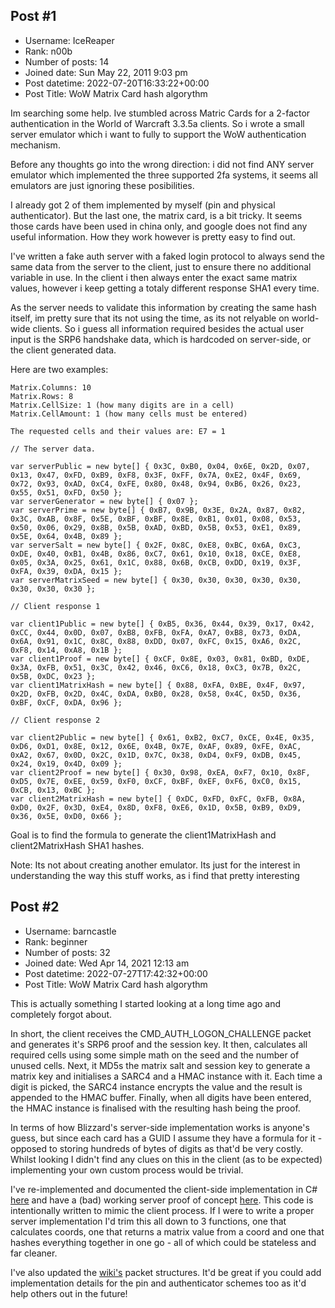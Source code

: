 ## Post #1
- Username: IceReaper
- Rank: n00b
- Number of posts: 14
- Joined date: Sun May 22, 2011 9:03 pm
- Post datetime: 2022-07-20T16:33:22+00:00
- Post Title: WoW Matrix Card hash algorythm

Im searching some help. Ive stumbled across Matric Cards for a 2-factor authentication in the World of Warcraft 3.3.5a clients.
So i wrote a small server emulator which i want to fully to support the WoW authentication mechanism.



Before any thoughts go into the wrong direction: i did not find ANY server emulator which implemented the three supported 2fa systems, it seems all emulators are just ignoring these posibilities.

I already got 2 of them implemented by myself (pin and physical authenticator). But the last one, the matrix card, is a bit tricky. It seems those cards have been used in china only, and google does not find any useful information. How they work however is pretty easy to find out.


I've written a fake auth server with a faked login protocol to always send the same data from the server to the client, just to ensure there no additional variable in use. In the client i then always enter the exact same matrix values, however i keep getting a totaly different response SHA1 every time.

As the server needs to validate this information by creating the same hash itself, im pretty sure that its not using the time, as its not relyable on world-wide clients. So i guess all information required besides the actual user input is the SRP6 handshake data, which is hardcoded on server-side, or the client generated data.

Here are two examples:

```
Matrix.Columns: 10
Matrix.Rows: 8
Matrix.CellSize: 1 (how many digits are in a cell)
Matrix.CellAmount: 1 (how many cells must be entered)

The requested cells and their values are: E7 = 1

// The server data.

var serverPublic = new byte[] { 0x3C, 0xB0, 0x04, 0x6E, 0x2D, 0x07, 0x13, 0x47, 0xFD, 0xB9, 0xF8, 0x3F, 0xFF, 0x7A, 0xE2, 0x4F, 0x69, 0x72, 0x93, 0xAD, 0xC4, 0xFE, 0x80, 0x48, 0x94, 0xB6, 0x26, 0x23, 0x55, 0x51, 0xFD, 0x50 };
var serverGenerator = new byte[] { 0x07 };
var serverPrime = new byte[] { 0xB7, 0x9B, 0x3E, 0x2A, 0x87, 0x82, 0x3C, 0xAB, 0x8F, 0x5E, 0xBF, 0xBF, 0x8E, 0xB1, 0x01, 0x08, 0x53, 0x50, 0x06, 0x29, 0x8B, 0x5B, 0xAD, 0xBD, 0x5B, 0x53, 0xE1, 0x89, 0x5E, 0x64, 0x4B, 0x89 };
var serverSalt = new byte[] { 0x2F, 0x8C, 0xE8, 0xBC, 0x6A, 0xC3, 0xDE, 0x40, 0xB1, 0x4B, 0x86, 0xC7, 0x61, 0x10, 0x18, 0xCE, 0xE8, 0x05, 0x3A, 0x25, 0x61, 0x1C, 0x88, 0x6B, 0xCB, 0xDD, 0x19, 0x3F, 0xFA, 0x39, 0xDA, 0x15 };
var serverMatrixSeed = new byte[] { 0x30, 0x30, 0x30, 0x30, 0x30, 0x30, 0x30, 0x30 };

// Client response 1

var client1Public = new byte[] { 0xB5, 0x36, 0x44, 0x39, 0x17, 0x42, 0xCC, 0x44, 0x0D, 0x07, 0xB8, 0xFB, 0xFA, 0xA7, 0xB8, 0x73, 0xDA, 0x6A, 0x91, 0x1C, 0x8C, 0x88, 0xDD, 0x07, 0xFC, 0x15, 0xA6, 0x2C, 0xF8, 0x14, 0xA8, 0x1B };
var client1Proof = new byte[] { 0xCF, 0x8E, 0x03, 0x81, 0xBD, 0xDE, 0x3A, 0xFB, 0x51, 0x3C, 0x42, 0x46, 0xC6, 0x18, 0xC3, 0x7B, 0x2C, 0x5B, 0xDC, 0x23 };
var client1MatrixHash = new byte[] { 0x88, 0xFA, 0xBE, 0x4F, 0x97, 0x2D, 0xFB, 0x2D, 0x4C, 0xDA, 0xB0, 0x28, 0x58, 0x4C, 0x5D, 0x36, 0xBF, 0xCF, 0xDA, 0x96 };

// Client response 2

var client2Public = new byte[] { 0x61, 0xB2, 0xC7, 0xCE, 0x4E, 0x35, 0xD6, 0xD1, 0x8E, 0x12, 0x6E, 0x4B, 0x7E, 0xAF, 0x89, 0xFE, 0xAC, 0xA2, 0x67, 0x0D, 0x2C, 0x1D, 0x7C, 0x38, 0xD4, 0xF9, 0xDB, 0x45, 0x24, 0x19, 0x4D, 0x09 };
var client2Proof = new byte[] { 0x30, 0x98, 0xEA, 0xF7, 0x10, 0x8F, 0xD5, 0x7E, 0xEE, 0x59, 0xF0, 0xCF, 0xBF, 0xEF, 0xF6, 0xC0, 0x15, 0xCB, 0x13, 0xBC };
var client2MatrixHash = new byte[] { 0xDC, 0xFD, 0xFC, 0xFB, 0x8A, 0xD0, 0x2F, 0x3D, 0xE4, 0x8D, 0xF8, 0xE6, 0x1D, 0x5B, 0xB9, 0xD9, 0x36, 0x5E, 0xD0, 0x66 };

```


Goal is to find the formula to generate the client1MatrixHash and client2MatrixHash SHA1 hashes.

Note: Its not about creating another emulator. Its just for the interest in understanding the way this stuff works, as i find that pretty interesting
## Post #2
- Username: barncastle
- Rank: beginner
- Number of posts: 32
- Joined date: Wed Apr 14, 2021 12:13 am
- Post datetime: 2022-07-27T17:42:32+00:00
- Post Title: WoW Matrix Card hash algorythm

This is actually something I started looking at a long time ago and completely forgot about. 

In short, the client receives the CMD_AUTH_LOGON_CHALLENGE packet and generates it's SRP6 proof and the session key. It then, calculates all required cells using some simple math on the seed and the number of unused cells. Next, it MD5s the matrix salt and session key to generate a matrix key and initialises a SARC4 and a HMAC instance with it. Each time a digit is picked, the SARC4 instance encrypts the value and the result is appended to the HMAC buffer. Finally, when all digits have been entered, the HMAC instance is finalised with the resulting hash being the proof.

In terms of how Blizzard's server-side implementation works is anyone's guess, but since each card has a GUID I assume they have a formula for it - opposed to storing hundreds of bytes of digits as that'd be very costly. Whilst looking I didn't find any clues on this in the client (as to be expected) implementing your own custom process would be trivial.

I've re-implemented and documented the client-side implementation in C# [here](https://gist.github.com/barncastle/979c12a9c5e64d810a28ad1728e7e0f9) and have a (bad) working server proof of concept [here](https://github.com/barncastle/AIO-Sandbox/tree/matrix_card_demo). This code is intentionally written to mimic the client process. If I were to write a proper server implementation I'd trim this all down to 3 functions, one that calculates coords, one that returns a matrix value from a coord and one that hashes everything together in one go - all of which could be stateless and far cleaner.

I've also updated the [wiki's](https://wowdev.wiki/Login_Packet) packet structures. It'd be great if you could add implementation details for the pin and authenticator schemes too as it'd help others out in the future!
